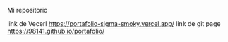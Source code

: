 Mi repositorio

link de Vecerl
https://portafolio-sigma-smoky.vercel.app/
link de git page
https://98141.github.io/portafolio/
